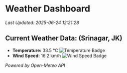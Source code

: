 
# Weather Dashboard

_Last Updated: 2025-06-24 12:21:28_

## Current Weather Data: (Srinagar, JK)
- **Temperature:** 33.5 °C ![Temperature Badge](https://img.shields.io/badge/Temperature-High%20Temp-orange)
- **Wind Speed:** 16.2 km/h ![Wind Speed Badge](https://img.shields.io/badge/Wind%20Speed-Light%20Wind-blue)

*Powered by Open-Meteo API*
